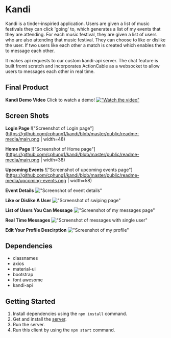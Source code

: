 # Kandi
Kandi is a tinder-inspiried application. Users are given a list of music festivals they can click 'going' to, which generates a list of my events that they are attending. For each music festival, they are given a list of users who are also attending that music festival. They can choose to like or dislike the user. If two users like each other a match is created which enables them to message each other. 

It makes api requests to our custom kandi-api server. The chat feature is built fromt scratch and incorporates ActionCable as a websocket to allow users to messages each other in real time. 

## Final Product 
**Kandi Demo Video**
Click to watch a demo! 
[!["Watch the video"](https://github.com/cphung1/kandi/blob/master/public/readme-media/video-screenshot.png)](https://www.youtube.com/watch?v=xPCxgsX18-o&feature=youtu.be)

## Screen Shots
**Login Page**
!["Screenshot of Login page"](https://github.com/cphung1/kandi/blob/master/public/readme-media/main.png | width=48)

**Home Page**
!["Screenshot of Home page"](https://github.com/cphung1/kandi/blob/master/public/readme-media/main.png | width=38)

**Upcoming Events**
!["Screenshot of upcoming events page"](https://github.com/cphung1/kandi/blob/master/public/readme-media/upcoming-events.png | width=58)

**Event Details**
!["Screenshot of event details"](https://github.com/cphung1/kandi/blob/master/public/readme-media/event-details.png)

**Like or Dislike A User**
!["Screenshot of swiping page"](https://github.com/cphung1/kandi/blob/master/public/readme-media/swipe.png)

**List of Users You Can Message**
!["Screenshot of my messages page"](https://github.com/cphung1/kandi/blob/master/public/readme-media/my-messages.png)

**Real Time Messages**
!["Screenshot of messages with single user"](https://github.com/cphung1/kandi/blob/master/public/readme-media/messages.png)

**Edit Your Profile Descirption**
!["Screenshot of my profile"](https://github.com/cphung1/kandi/blob/master/public/readme-media/my-profile.png)


## Dependencies 

- classnames
- axios
- material-ui
- bootstrap
- font awesome
- kandi-api

## Getting Started

1. Install dependencies using the `npm install` command.
2. Get and install the [server](https://github.com/cphung1/kandi-api). 
3. Run the server. 
4. Run this client by using the `npm start` command.
